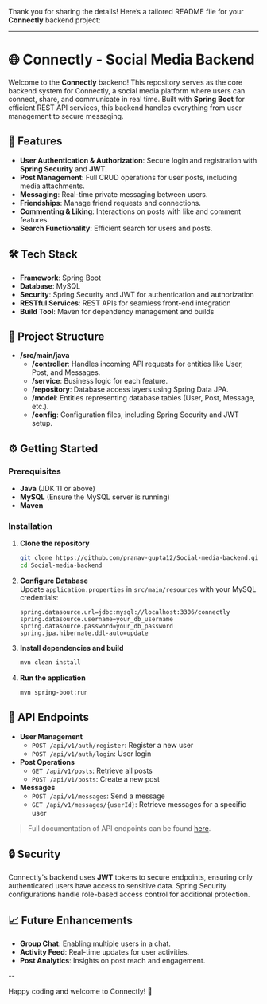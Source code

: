 Thank you for sharing the details! Here’s a tailored README file for your **Connectly** backend project:

---

# 🌐 Connectly - Social Media Backend

Welcome to the **Connectly** backend! This repository serves as the core backend system for Connectly, a social media platform where users can connect, share, and communicate in real time. Built with **Spring Boot** for efficient REST API services, this backend handles everything from user management to secure messaging.

## 🚀 Features

- **User Authentication & Authorization**: Secure login and registration with **Spring Security** and **JWT**.
- **Post Management**: Full CRUD operations for user posts, including media attachments.
- **Messaging**: Real-time private messaging between users.
- **Friendships**: Manage friend requests and connections.
- **Commenting & Liking**: Interactions on posts with like and comment features.
- **Search Functionality**: Efficient search for users and posts.

## 🛠 Tech Stack

- **Framework**: Spring Boot
- **Database**: MySQL
- **Security**: Spring Security and JWT for authentication and authorization
- **RESTful Services**: REST APIs for seamless front-end integration
- **Build Tool**: Maven for dependency management and builds

## 📂 Project Structure

- **/src/main/java**
  - **/controller**: Handles incoming API requests for entities like User, Post, and Messages.
  - **/service**: Business logic for each feature.
  - **/repository**: Database access layers using Spring Data JPA.
  - **/model**: Entities representing database tables (User, Post, Message, etc.).
  - **/config**: Configuration files, including Spring Security and JWT setup.

## ⚙️ Getting Started

### Prerequisites

- **Java** (JDK 11 or above)
- **MySQL** (Ensure the MySQL server is running)
- **Maven**

### Installation

1. **Clone the repository**
   ```bash
   git clone https://github.com/pranav-gupta12/Social-media-backend.git
   cd Social-media-backend
   ```

2. **Configure Database**  
   Update `application.properties` in `src/main/resources` with your MySQL credentials:
   ```properties
   spring.datasource.url=jdbc:mysql://localhost:3306/connectly
   spring.datasource.username=your_db_username
   spring.datasource.password=your_db_password
   spring.jpa.hibernate.ddl-auto=update
   ```

3. **Install dependencies and build**
   ```bash
   mvn clean install
   ```

4. **Run the application**
   ```bash
   mvn spring-boot:run
   ```

## 🎯 API Endpoints

- **User Management**
  - `POST /api/v1/auth/register`: Register a new user
  - `POST /api/v1/auth/login`: User login
- **Post Operations**
  - `GET /api/v1/posts`: Retrieve all posts
  - `POST /api/v1/posts`: Create a new post
- **Messages**
  - `POST /api/v1/messages`: Send a message
  - `GET /api/v1/messages/{userId}`: Retrieve messages for a specific user


> Full documentation of API endpoints can be found [here](docs/API_DOCUMENTATION.md).

## 🔒 Security

Connectly's backend uses **JWT** tokens to secure endpoints, ensuring only authenticated users have access to sensitive data. Spring Security configurations handle role-based access control for additional protection.

## 📈 Future Enhancements

- **Group Chat**: Enabling multiple users in a chat.
- **Activity Feed**: Real-time updates for user activities.
- **Post Analytics**: Insights on post reach and engagement.

--

Happy coding and welcome to Connectly! 🎉
